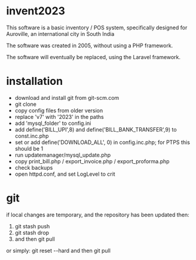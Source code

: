 # invent2023

This software is a basic inventory / POS system, specifically designed for Auroville, an international city in South India

The software was created in 2005, without using a PHP framework.

The software will eventually be replaced, using the Laravel framework.


# installation

- download and install git from git-scm.com
- git clone <repository>
- copy config files from older version
- replace 'v7' with '2023' in the paths
- add 'mysql_folder' to config.ini
- add define('BILL_UPI',8) and define('BILL_BANK_TRANSFER',9) to const.inc.php
- set or add define('DOWNLOAD_ALL', 0) in config.inc.php; for PTPS this should be 1
- run updatemanager/mysql_update.php
- copy print_bill.php / export_invoice.php / export_proforma.php
- check backups
- open httpd.conf, and set LogLevel to crit

# git
if local changes are temporary, and the repository has been updated then:
1. git stash push
2. git stash drop
3. and then git pull

or simply: git reset --hard and then git pull
